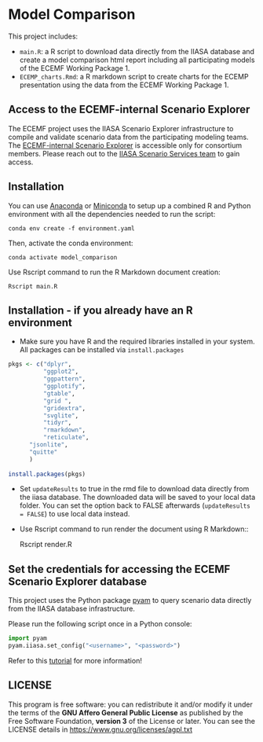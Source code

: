 # Model Comparison

This project includes:
 - `main.R`: a R script to download data directly from the IIASA database and create a model comparison html report including all participating models of the ECEMF Working Package 1.
 - `ECEMP_charts.Rmd`: a R markdown script to create charts for the ECEMP presentation using the data from the ECEMF Working Package 1.

## Access to the ECEMF-internal Scenario Explorer

The ECEMF project uses the IIASA Scenario Explorer infrastructure to compile and
validate scenario data from the participating modeling teams.
The [ECEMF-internal Scenario Explorer](https://data.ece.iiasa.ac.at/ecemf-internal)
is accessible only for consortium members. Please reach out to the
[IIASA Scenario Services team](https://software.ece.iiasa.ac.at) to gain access.

## Installation

You can use [Anaconda](https://www.anaconda.com/products/individual)
or [Miniconda](https://docs.conda.io/en/latest/miniconda.html)
to setup up a combined R and Python environment with all the dependencies needed
to run the script:

    conda env create -f environment.yaml

Then, activate the conda environment:

    conda activate model_comparison

Use Rscript command to run the R Markdown document creation:

    Rscript main.R

## Installation - if you already have an R environment

 - Make sure you have R and the required libraries installed in your system. All packages can be installed via `install.packages`

```R
pkgs <- c("dplyr",
          "ggplot2",
          "ggpattern",
          "ggplotify",
          "gtable",
          "grid ", 
          "gridextra",
          "svglite",
          "tidyr",
          "rmarkdown",
          "reticulate",
	  "jsonlite",
	  "quitte"
	  )
	  	  
install.packages(pkgs)
```

 - Set `updateResults` to true in the rmd file to download data directly from the iiasa database. The downloaded data will be saved to your local data folder. You can set the option back to FALSE afterwards (`updateResults = FALSE`) to use local data instead.
 - Use Rscript command to run render the document using R Markdown::

    Rscript render.R

## Set the credentials for accessing the ECEMF Scenario Explorer database

This project uses the Python package [pyam](https://pyam-iamc.readthedocs.io) to query
scenario data directly from the IIASA database infrastructure.

Please run the following script once in a Python console:

```python
import pyam
pyam.iiasa.set_config("<username>", "<password>")
```

Refer to this [tutorial](https://pyam-iamc.readthedocs.io/en/stable/tutorials/iiasa_dbs.html)
for more information!

## LICENSE
This program is free software: you can redistribute it and/or modify it under the terms of the **GNU Affero General Public License** as published by the Free Software Foundation, **version 3** of the License or later. You can see the LICENSE details in https://www.gnu.org/licenses/agpl.txt
